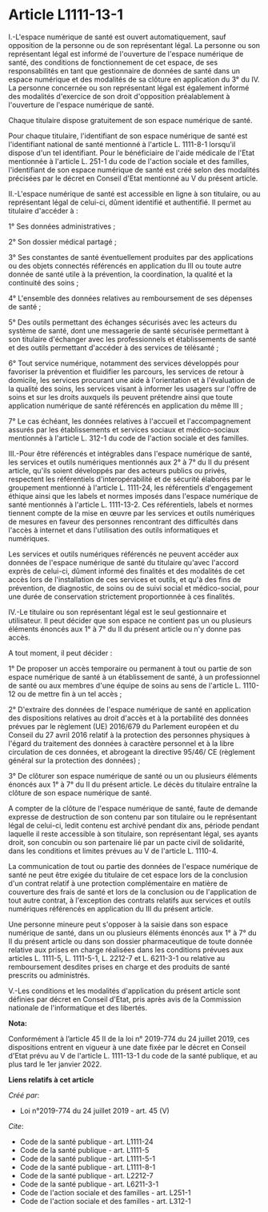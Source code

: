 # Article L1111-13-1

I.-L'espace numérique de santé est ouvert automatiquement, sauf opposition de la personne ou de son représentant légal. La
personne ou son représentant légal est informé de l'ouverture de l'espace numérique de santé, des conditions de
fonctionnement de cet espace, de ses responsabilités en tant que gestionnaire de données de santé dans un espace numérique et
des modalités de sa clôture en application du 3° du IV. La personne concernée ou son représentant légal est également informé
des modalités d'exercice de son droit d'opposition préalablement à l'ouverture de l'espace numérique de santé. 

Chaque titulaire dispose gratuitement de son espace numérique de santé. 

Pour chaque titulaire, l'identifiant de son espace numérique de santé est l'identifiant national de santé mentionné à
l'article L. 1111-8-1 lorsqu'il dispose d'un tel identifiant. Pour le bénéficiaire de l'aide médicale de l'Etat mentionnée à
l'article L. 251-1 du code de l'action sociale et des familles, l'identifiant de son espace numérique de santé est créé selon
des modalités précisées par le décret en Conseil d'Etat mentionné au V du présent article. 

II.-L'espace numérique de santé est accessible en ligne à son titulaire, ou au représentant légal de celui-ci, dûment
identifié et authentifié. Il permet au titulaire d'accéder à : 

1° Ses données administratives ; 

2° Son dossier médical partagé ; 

3° Ses constantes de santé éventuellement produites par des applications ou des objets connectés référencés en application du
III ou toute autre donnée de santé utile à la prévention, la coordination, la qualité et la continuité des soins ; 

4° L'ensemble des données relatives au remboursement de ses dépenses de santé ; 

5° Des outils permettant des échanges sécurisés avec les acteurs du système de santé, dont une messagerie de santé sécurisée
permettant à son titulaire d'échanger avec les professionnels et établissements de santé et des outils permettant d'accéder à
des services de télésanté ; 

6° Tout service numérique, notamment des services développés pour favoriser la prévention et fluidifier les parcours, les
services de retour à domicile, les services procurant une aide à l'orientation et à l'évaluation de la qualité des soins, les
services visant à informer les usagers sur l'offre de soins et sur les droits auxquels ils peuvent prétendre ainsi que toute
application numérique de santé référencés en application du même III ; 

7° Le cas échéant, les données relatives à l'accueil et l'accompagnement assurés par les établissements et services sociaux
et médico-sociaux mentionnés à l'article L. 312-1 du code de l'action sociale et des familles. 

III.-Pour être référencés et intégrables dans l'espace numérique de santé, les services et outils numériques mentionnés aux
2° à 7° du II du présent article, qu'ils soient développés par des acteurs publics ou privés, respectent les référentiels
d'interopérabilité et de sécurité élaborés par le groupement mentionné à l'article L. 1111-24, les référentiels d'engagement
éthique ainsi que les labels et normes imposés dans l'espace numérique de santé mentionnés à l'article L. 1111-13-2. Ces
référentiels, labels et normes tiennent compte de la mise en œuvre par les services et outils numériques de mesures en faveur
des personnes rencontrant des difficultés dans l'accès à internet et dans l'utilisation des outils informatiques et
numériques. 

Les services et outils numériques référencés ne peuvent accéder aux données de l'espace numérique de santé du titulaire
qu'avec l'accord exprès de celui-ci, dûment informé des finalités et des modalités de cet accès lors de l'installation de ces
services et outils, et qu'à des fins de prévention, de diagnostic, de soins ou de suivi social et médico-social, pour une
durée de conservation strictement proportionnée à ces finalités. 

IV.-Le titulaire ou son représentant légal est le seul gestionnaire et utilisateur. Il peut décider que son espace ne
contient pas un ou plusieurs éléments énoncés aux 1° à 7° du II du présent article ou n'y donne pas accès. 

A tout moment, il peut décider : 

1° De proposer un accès temporaire ou permanent à tout ou partie de son espace numérique de santé à un établissement de
santé, à un professionnel de santé ou aux membres d'une équipe de soins au sens de l'article L. 1110-12 ou de mettre fin à un
tel accès ; 

2° D'extraire des données de l'espace numérique de santé en application des dispositions relatives au droit d'accès et à la
portabilité des données prévues par le règlement (UE) 2016/679 du Parlement européen et du Conseil du 27 avril 2016 relatif à
la protection des personnes physiques à l'égard du traitement des données à caractère personnel et à la libre circulation de
ces données, et abrogeant la directive 95/46/ CE (règlement général sur la protection des données) ; 

3° De clôturer son espace numérique de santé ou un ou plusieurs éléments énoncés aux 1° à 7° du II du présent article. Le
décès du titulaire entraîne la clôture de son espace numérique de santé. 

A compter de la clôture de l'espace numérique de santé, faute de demande expresse de destruction de son contenu par son
titulaire ou le représentant légal de celui-ci, ledit contenu est archivé pendant dix ans, période pendant laquelle il reste
accessible à son titulaire, son représentant légal, ses ayants droit, son concubin ou son partenaire lié par un pacte civil
de solidarité, dans les conditions et limites prévues au V de l'article L. 1110-4. 

La communication de tout ou partie des données de l'espace numérique de santé ne peut être exigée du titulaire de cet espace
lors de la conclusion d'un contrat relatif à une protection complémentaire en matière de couverture des frais de santé et
lors de la conclusion ou de l'application de tout autre contrat, à l'exception des contrats relatifs aux services et outils
numériques référencés en application du III du présent article. 

Une personne mineure peut s'opposer à la saisie dans son espace numérique de santé, dans un ou plusieurs éléments énoncés aux
1° à 7° du II du présent article ou dans son dossier pharmaceutique de toute donnée relative aux prises en charge réalisées
dans les conditions prévues aux articles L. 1111-5, L. 1111-5-1, L. 2212-7 et L. 6211-3-1 ou relative au remboursement
desdites prises en charge et des produits de santé prescrits ou administrés. 

V.-Les conditions et les modalités d'application du présent article sont définies par décret en Conseil d'Etat, pris après
avis de la Commission nationale de l'informatique et des libertés.

**Nota:**

Conformément à l’article 45 II de la loi n° 2019-774 du 24 juillet 2019, ces dispositions entrent en vigueur à une date fixée
par le décret en Conseil d'Etat prévu au V de l'article L. 1111-13-1 du code de la santé publique, et au plus tard le 1er
janvier 2022.

**Liens relatifs à cet article**

_Créé par_:

  - Loi n°2019-774 du 24 juillet 2019 - art. 45 (V)

_Cite_:

  - Code de la santé publique - art. L1111-24
  - Code de la santé publique - art. L1111-5
  - Code de la santé publique - art. L1111-5-1
  - Code de la santé publique - art. L1111-8-1
  - Code de la santé publique - art. L2212-7
  - Code de la santé publique - art. L6211-3-1
  - Code de l'action sociale et des familles - art. L251-1
  - Code de l'action sociale et des familles - art. L312-1
